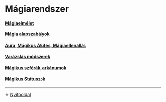 # Mágiarendszer

#### [Mágiaelmélet](101_magiaelmelet.md)

#### [Mágia alapszabályok](102_magia_alapszabalyok.md)

#### [Aura, Mágikus Átütés, Mágiaellenállás](104_aura_magia_akarata_magiaellenallas.md)

#### [Varázslás módszerek](105_varazslas_modszerek.md)

#### [Mágikus szférák, arkánumok](107_magikus_szferak_arkanumok.md)

#### [Mágikus Státuszok](108_magikus_statuszok.md)

---

⚜️ [Nyitóoldal](start.md#10-m%C3%A1giarendszer)
